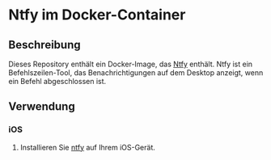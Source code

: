 # Ntfy im Docker-Container

## Beschreibung

Dieses Repository enthält ein Docker-Image, das [Ntfy](https://ntfy.sh) enthält.
Ntfy ist ein Befehlszeilen-Tool, das Benachrichtigungen auf dem Desktop anzeigt, wenn ein Befehl abgeschlossen ist.

## Verwendung

### iOS

1. Installieren Sie [ntfy](https://apps.apple.com/us/app/ntfy/) auf Ihrem iOS-Gerät.
